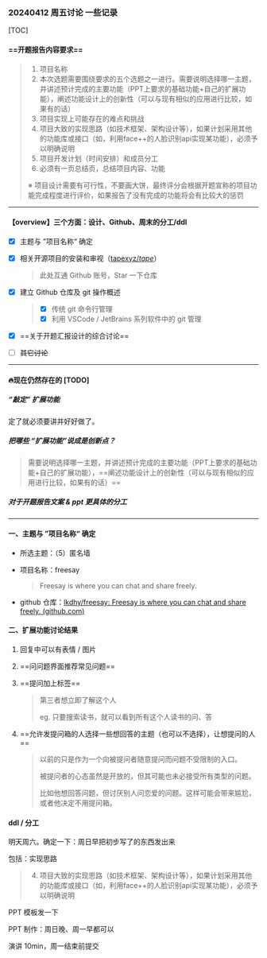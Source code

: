 ### 20240412 周五讨论 一些记录

[TOC]

#### ==开题报告内容要求==

> 1. 项目名称
> 2. 本次选题需要围绕要求的五个选题之一进行。需要说明选择哪一主题，并讲述预计完成的主要功能（PPT上要求的基础功能+自己的扩展功能），阐述功能设计上的创新性（可以与现有相似的应用进行比较，如果有的话）
> 3. 项目实现上可能存在的难点和挑战
> 4. 项目大致的实现思路（如技术框架、架构设计等），如果计划采用其他的功能库或接口（如，利用face++的人脸识别api实现某功能），必须予以明确说明
> 5. 项目开发计划（时间安排）和成员分工
> 6. 必须有一页总结页，总结项目内容、功能
>
> ※   项目设计需要有可行性，不要画大饼，最终评分会根据开题宣称的项目功能完成程度进行评价，如果报告了没有完成的功能将会有比较大的惩罚

---

#### 【overview】三个方面：设计、Github、周末的分工/ddl

- [x] 主题与 ”项目名称“ 确定

- [x] 相关开源项目的安装和审视（[tapexyz/*tape*](https://github.com/tapexyz/tape)）

  > 此处互通 Github 账号，Star 一下仓库

- [x] 建立 Github 仓库及 git 操作概述

  > - [x] 传统 git 命令行管理
  > - [x] 利用 VSCode / JetBrains 系列软件中的 git 管理

- [x] ==关于开题汇报设计的综合讨论==

- [ ] ~~其它讨论~~

---

#### 🔥现在仍然存在的 [TODO]

##### “敲定” 扩展功能

定了就必须要讲并好好做了。

##### 把哪些 “扩展功能”说成是创新点？

> 需要说明选择哪一主题，并讲述预计完成的主要功能（PPT上要求的基础功能+自己的扩展功能），==阐述功能设计上的创新性（可以与现有相似的应用进行比较，如果有的话）==

##### 对于开题报告文案 & ppt 更具体的分工

---

#### 一、主题与 ”项目名称“ 确定

* 所选主题：（5）匿名墙

* 项目名称：freesay

  > Freesay is where you can chat and share freely.

* github 仓库：[lkdhy/freesay: Freesay is where you can chat and share freely. (github.com)](https://github.com/lkdhy/freesay)

#### 二、扩展功能讨论结果

1. 回复中可以有表情 / 图片

2. ==问问题界面推荐常见问题==

3. ==提问加上标签==

   > 第三者想立即了解这个人
   >
   > eg. 只要搜索读书，就可以看到所有这个人读书的问、答

4. ==允许发提问箱的人选择一些想回答的主题（也可以不选择），让想提问的人==

   > 以前的只是作为一个向被提问者随意提问而问题不受限制的入口。
   >
   > 被提问者的心态虽然是开放的，但其可能也未必接受所有类型的问题。
   >
   > 比如他想回答问题，但讨厌别人问恋爱的问题。这样可能会带来尴尬，或者他决定不用提问箱。

#### ddl / 分工

明天周六。确定一下：周日早把初步写了的东西发出来

包括：实现思路

> 4. 项目大致的实现思路（如技术框架、架构设计等），如果计划采用其他的功能库或接口（如，利用face++的人脸识别api实现某功能），必须予以明确说明

PPT 模板发一下

PPT 制作：周日晚、周一早都可以

演讲 10min，周一结束前提交
